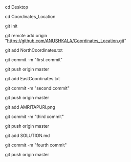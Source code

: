 cd Desktop


cd Coordinates_Location


git init



git remote add origin "https://github.com/ANUSHKALA/Coordinates_Location.git"



git add NorthCoordinates.txt


git commit -m "first commit"


git push origin master


git add EastCoordinates.txt


git commit -m "second commit"


git push origin master


git add AMRITAPURI.png


git commit -m "third commit"


git push origin master


git add SOLUTION.md


git commit -m "fourth commit"


git push origin master
